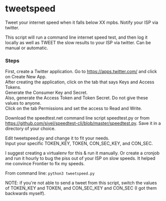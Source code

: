 # tweetspeed
Tweet your internet speed when it falls below XX mpbs. Notify your ISP via twitter.
  
This script will run a command line internet speed test, and then log it locally as well as TWEET the slow results to your ISP via twitter. Can be manual or automatic.
  
### Steps  
First, create a Twitter application. Go to https://apps.twitter.com/ and click on Create New App.  
After creating the application, click on the tab that says Keys and Access Tokens.   
Generate the Consumer Key and Secret.  
Also, generate the Access Token and Token Secret. Do not give these values to anyone.  
Click on the tab Permissions and set the access to Read and Write.  
  
Download the speedtest.net command line script speedtest.py or from https://github.com/sivel/speedtest-cli/blob/master/speedtest.py. Save it in a directory of your choice.  
  
Edit tweetspeed.py and change it to fit your needs.  
Input your specific TOKEN_KEY, TOKEN, CON_SEC_KEY, and CON_SEC.  
  
I suggest creating a virtualenv for this & run it manually. Or create a cronjob and run it hourly to bug the piss out of your ISP on slow speeds. It helped me convince Frontier to fix my speeds.
  
From command line: `python3 tweetspeed.py`
  
NOTE: if you're not able to send a tweet from this script, switch the values of TOKEN_KEY and TOKEN, and CON_SEC_KEY and CON_SEC (I got them backwards myself).  

